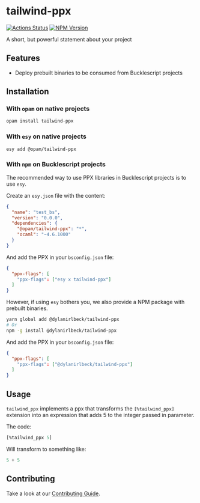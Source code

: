 # tailwind-ppx

[![Actions Status](https://github.com/dylanirlbeck/tailwind-ppx/workflows/CI/badge.svg)](https://github.com/dylanirlbeck/tailwind-ppx/actions)
[![NPM Version](https://badge.fury.io/js/%40dylanirlbeck%2Ftailwind-ppx.svg)](https://badge.fury.io/js/%40dylanirlbeck%2Ftailwind-ppx)

A short, but powerful statement about your project

## Features

- Deploy prebuilt binaries to be consumed from Bucklescript projects

## Installation

### With `opam` on native projects

```bash
opam install tailwind-ppx
```

### With `esy` on native projects

```bash
esy add @opam/tailwind-ppx
```

### With `npm` on Bucklescript projects

The recommended way to use PPX libraries in Bucklescript projects is to use `esy`.

Create an `esy.json` file with the content:

```json
{
  "name": "test_bs",
  "version": "0.0.0",
  "dependencies": {
    "@opam/tailwind-ppx": "*",
    "ocaml": "~4.6.1000"
  }
}
```

And add the PPX in your `bsconfig.json` file:

```json
{
  "ppx-flags": [
    "ppx-flags": ["esy x tailwind-ppx"]
  ]
}
```

However, if using `esy` bothers you, we also provide a NPM package with prebuilt binaries.

```bash
yarn global add @dylanirlbeck/tailwind-ppx
# Or
npm -g install @dylanirlbeck/tailwind-ppx
```

And add the PPX in your `bsconfig.json` file:

```json
{
  "ppx-flags": [
    "ppx-flags": ["@dylanirlbeck/tailwind-ppx"]
  ]
}
```

## Usage

`tailwind_ppx` implements a ppx that transforms the `[%tailwind_ppx]` extension into an expression that adds 5 to the integer passed in parameter.

The code:

```ocaml
[%tailwind_ppx 5]
```

Will transform to something like:

```ocaml
5 + 5
```

## Contributing

Take a look at our [Contributing Guide](CONTRIBUTING.md).
